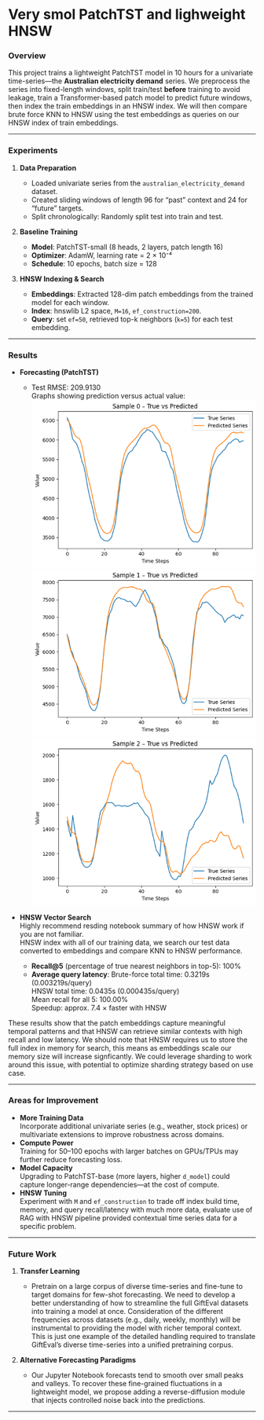 # Very smol PatchTST and lighweight HNSW

### Overview
This project trains a lightweight PatchTST model in 10 hours for a univariate time-series—the **Australian electricity demand** series. We preprocess the series into fixed-length windows, split train/test **before** training to avoid leakage, train a Transformer-based patch model to predict future windows, then index the train embeddings in an HNSW index. We will then compare brute force KNN to HNSW using the test embeddings as queries on our HNSW index of train embeddings.

---

### Experiments

1. **Data Preparation**  
   - Loaded univariate series from the `australian_electricity_demand` dataset.  
   - Created sliding windows of length 96 for “past” context and 24 for “future” targets.  
   - Split chronologically: Randomly split test into train and test.

2. **Baseline Training**  
   - **Model**: PatchTST-small (8 heads, 2 layers, patch length 16)  
   - **Optimizer**: AdamW, learning rate = 2 × 10⁻⁴  
   - **Schedule**: 10 epochs, batch size = 128  

3. **HNSW Indexing & Search**  
   - **Embeddings**: Extracted 128-dim patch embeddings from the trained model for each window.  
   - **Index**: hnswlib L2 space, `M=16`, `ef_construction=200`.  
   - **Query**: set `ef=50`, retrieved top-k neighbors (`k=5`) for each test embedding.

---

### Results

- **Forecasting (PatchTST)**  
  - Test RMSE: 209.9130    
  Graphs showing prediction versus actual value:     
![alt text](graphs/output.png)
![alt text](graphs/output1.png)
![alt text](graphs/output2.png)

- **HNSW Vector Search**  
Highly recommend resding notebook summary of how HNSW work if you are not familiar.  
HNSW index with all of our training data, we search our test data converted to embeddings and compare KNN to HNSW performance.
  - **Recall@5** (percentage of true nearest neighbors in top-5): 100%
  - **Average query latency**: Brute-force total time: 0.3219s (0.003219s/query)     
                               HNSW total time: 0.0435s (0.000435s/query)     
                               Mean recall for all 5: 100.00%    
                               Speedup: approx. 7.4 × faster with HNSW    

These results show that the patch embeddings capture meaningful temporal patterns and that HNSW can retrieve similar contexts with high recall and low latency. We should note that HNSW requires us to store the full index in memory for search, this means as embeddings scale our memory size will increase signficantly. We could leverage sharding to work around this issue, with potential to optimize sharding strategy based on use case.

---

### Areas for Improvement

- **More Training Data**  
  Incorporate additional univariate series (e.g., weather, stock prices) or multivariate extensions to improve robustness across domains.
- **Compute Power**  
  Training for 50–100 epochs with larger batches on GPUs/TPUs may further reduce forecasting loss.
- **Model Capacity**  
  Upgrading to PatchTST-base (more layers, higher `d_model`) could capture longer-range dependencies—at the cost of compute.
- **HNSW Tuning**  
  Experiment with `M` and `ef_construction` to trade off index build time, memory, and query recall/latency with much more data, evaluate use of RAG with HNSW pipeline provided contextual time series data for a specific problem.

---

### Future Work

1. **Transfer Learning**  
   - Pretrain on a large corpus of diverse time-series and fine-tune to target domains for few-shot forecasting. We need to develop a better understanding of how to streamline the full GiftEval datasets into training a model at once. Consideration of the different frequencies across datasets (e.g., daily, weekly, monthly) will be instrumental to providing the model with richer temporal context. This is just one example of the detailed handling required to translate GiftEval’s diverse time-series into a unified pretraining corpus.

2. **Alternative Forecasting Paradigms**  
   - Our Jupyter Notebook forecasts tend to smooth over small peaks and valleys. To recover these fine-grained fluctuations in a lightweight model, we propose adding a reverse-diffusion module that injects controlled noise back into the predictions.

---